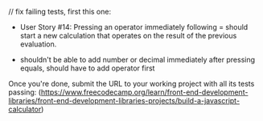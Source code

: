// fix failing tests, first this one:

- User Story #14: Pressing an operator immediately following = should start a new calculation that operates on the result of the previous evaluation.

- shouldn't be able to add number or decimal immediately after pressing equals, should have to add operator first

Once you're done, submit the URL to your working project with all its tests passing: (https://www.freecodecamp.org/learn/front-end-development-libraries/front-end-development-libraries-projects/build-a-javascript-calculator)
